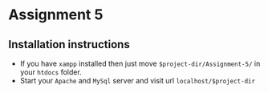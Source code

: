 # Assignment 5

## Installation instructions
* If you have `xampp` installed then just move `$project-dir/Assignment-5/` in your `htdocs` folder.
* Start your `Apache` and `MySql` server and visit url `localhost/$project-dir`